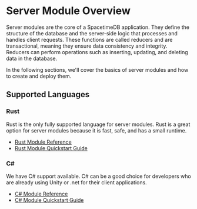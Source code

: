 # Server Module Overview

Server modules are the core of a SpacetimeDB application. They define the structure of the database and the server-side logic that processes and handles client requests. These functions are called reducers and are transactional, meaning they ensure data consistency and integrity. Reducers can perform operations such as inserting, updating, and deleting data in the database.

In the following sections, we'll cover the basics of server modules and how to create and deploy them.

## Supported Languages

### Rust

Rust is the only fully supported language for server modules. Rust is a great option for server modules because it is fast, safe, and has a small runtime.

- [Rust Module Reference](/docs/modules/rust)
- [Rust Module Quickstart Guide](/docs/modules/rust/quickstart)

### C#

We have C# support available. C# can be a good choice for developers who are already using Unity or .net for their client applications.

- [C# Module Reference](/docs/modules/c-sharp)
- [C# Module Quickstart Guide](/docs/modules/c-sharp/quickstart)
